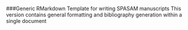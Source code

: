 ###Generic RMarkdown Template for writing SPASAM manuscripts
This version contains general formatting and bibliography generation within a single document
